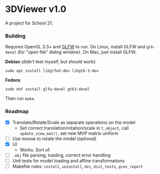 # 3DViewer v1.0
A project for School 21.

### Building
Requires OpenGL 3.3+ and [GLFW](https://github.com/glfw/glfw) to run.
On Linux, install GLFW and `gtk-devel` (for "open file" dialog window). On Mac, just install GLFW.

__Debian__ (didn't test myself, but should work):
```shell
sudo apt install libglfw3-dev libgtk-3-dev
```
__Fedora__:
```shell
sudo dnf install glfw-devel gtk3-devel
```

Then run `make`.

### Roadmap
- [X] Translate/Rotate/Scale as separate operations on the model
	- Set correct translation/rotation/scale in `t_object`, call `update_view_mat()`, set new MVP matrix uniform
- [ ] Use mouse to rotate the model (optional)
- [X] UI
	- Works. Sort of.
- [ ] `.obj` file parsing, loading, correct error handling
- [ ] Unit tests for model loading and affine transformations
- [ ] Makefile rules: `install`, `uninstall`, `dvi`, `dist`, `tests`, `gcov_report`
